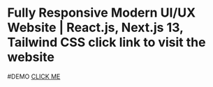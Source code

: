 # Fully Responsive Modern UI/UX Website | React.js, Next.js 13, Tailwind CSS click link to visit the website

#DEMO <a href="https://camptraveler.com/" >CLICK ME </a> 
